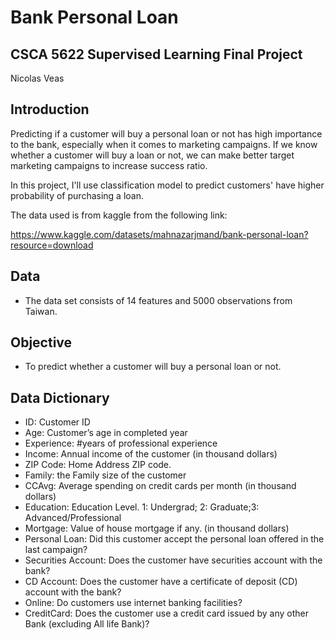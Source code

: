# Bank Personal Loan

## CSCA 5622 Supervised Learning Final Project

Nicolas Veas

## Introduction

Predicting if a customer will buy a personal loan or not has high importance to the bank, especially when it comes to marketing campaigns. If we know whether a customer will buy a loan or not, we can make better target marketing campaigns to increase success ratio.

In this project, I'll use classification model to predict customers' have higher probability of purchasing a loan.

The data used is from kaggle from the following link:

https://www.kaggle.com/datasets/mahnazarjmand/bank-personal-loan?resource=download

## Data

-  The data set consists of 14 features and 5000 observations from Taiwan.

## Objective

-  To predict whether a customer will buy a personal loan or not.

## Data Dictionary

-  ID: Customer ID
-  Age: Customer’s age in completed year
-  Experience: #years of professional experience
-  Income: Annual income of the customer (in thousand dollars)
-  ZIP Code: Home Address ZIP code.
-  Family: the Family size of the customer
-  CCAvg: Average spending on credit cards per month (in thousand dollars)
-  Education: Education Level. 1: Undergrad; 2: Graduate;3: Advanced/Professional
-  Mortgage: Value of house mortgage if any. (in thousand dollars)
-  Personal Loan: Did this customer accept the personal loan offered in the last campaign?
-  Securities Account: Does the customer have securities account with the bank?
-  CD Account: Does the customer have a certificate of deposit (CD) account with the bank?
-  Online: Do customers use internet banking facilities?
-  CreditCard: Does the customer use a credit card issued by any other Bank (excluding All life Bank)?
